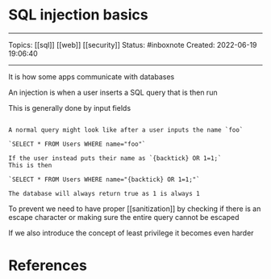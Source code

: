 # SQL injection basics
---
Topics: [[sql]] [[web]] [[security]]
Status: #inboxnote
Created: 2022-06-19 19:06:40

---

It is how some apps communicate with databases

An injection is when a user inserts a SQL query that is then run

This is generally done by input fields

```ad-example

A normal query might look like after a user inputs the name `foo`

`SELECT * FROM Users WHERE name="foo"`

If the user instead puts their name as `{backtick} OR 1=1;`
This is then

`SELECT * FROM Users WHERE name="{backtick} OR 1=1;"`

The database will always return true as 1 is always 1
```

To prevent we need to have proper [[sanitization]] by checking if there is an escape character or making sure the entire query cannot be escaped

If we also introduce the concept of least privilege it becomes even harder

# References
